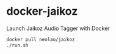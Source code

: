 # docker-jaikoz
Launch Jaikoz Audio Tagger with Docker

```bash
docker pull neolao/jaikoz
./run.sh
```
